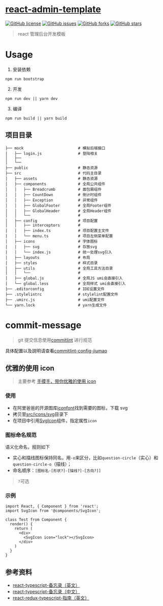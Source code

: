 # [react-admin-template](https://github.com/jiumao-fe/react-admin-template)

[![GitHub license](https://img.shields.io/github/license/jiumao-fe/react-admin-template.svg)](https://github.com/jiumao-fe/react-admin-template/blob/master/LICENSE)
[![GitHub issues](https://img.shields.io/github/issues/jiumao-fe/react-admin-template.svg)](https://github.com/jiumao-fe/react-admin-template/issues)
[![GitHub forks](https://img.shields.io/github/forks/jiumao-fe/react-admin-template.svg)](https://github.com/jiumao-fe/react-admin-template/network)
[![GitHub stars](https://img.shields.io/github/stars/jiumao-fe/react-admin-template.svg)](https://github.com/jiumao-fe/react-admin-template/stargazers)

> react 管理后台开发模板

# Usage

1. 安装依赖

```
npm run bootstrap
```

2. 开发

```
npm run dev || yarn dev
```

3. 编译

```
npm run build || yarn build
```

## 项目目录

```
├── mock                        # 模拟后端接口
│   ├── login.js                # 登陆相关
│   ├──
│   └──
├── public                      # 静态资源
├── src                         # 代码主目录
│   ├── assets                  # 静态资源
│   ├── components              # 全局公共组件
│   │   ├── Breadcrumb          # 面包屑组件
│   │   ├── CountDown           # 倒计时组件
│   │   ├── Exception           # 异常组件
│   │   ├── GlobalFooter        # 全局Footer组件
│   │   ├── GlobalHeader        # 全局Header组件
│   │   └──                     #
│   ├── config                  # 项目配置
│   │   ├── interceptors        #
│   │   ├── index.ts            # 项目配置主文件
│   │   └── menu.ts             # 项目左侧菜单配置
│   ├── icons                   # 字体图标
│   │   ├── svg                 # 存放svg
│   │   └── index.js            # 统一处理svg引入
│   ├── layouts                 # 布局
│   ├── styles                  # 样式目录
│   ├── utils                   # 全局工具方法目录
│   │   └──                     #
│   ├── global.js               # 全局JS umi会直接引入
│   └── global.less             # 全局样式 umi会直接引入
├── .editorconfig               # IDE设置文件
├── .stylelintrc                # stylelint配置文件
├── .umirc.js                   # umi配置文件
└── yarn.lock                   # yarn生成文件
```

# commit-message

> git 提交信息使用[commitlint](https://github.com/marionebl/commitlint) 进行规范

具体配置以及説明请查看[commitlint-config-jiumao](https://github.com/jiumao-fe/commitlint-config-jiumao)

## 优雅的使用 icon

> 主要参考 [手摸手，带你优雅的使用 icon](https://juejin.im/post/59bb864b5188257e7a427c09)

### 使用

- 在阿里爸爸的开源图库[iconfont](http://iconfont.cn)找到需要的图标，下载 svg
- 拷贝至[src/icons/svg](./src/icons/svg)目录下
- 在项目中引用[SvgIcon](./src/components/SvgIcon)组件，指定属性`icon`

### 图标命名规范

语义化命名，规则如下

- 实心和描线图标保持同名，用`-o`来区分，比如`question-circle`（实心）和`question-circle-o`（描线）；
- 命名顺序：`[图标名-[形状?]-[描线?]-[方向?]]`

> `?`可选

### 示例

```
import React, { Component } from 'react';
import SvgIcon from '@components/SvgIcon';

class Test from Component {
  render() {
    return (
      <div>
        <SvgIcon icon="lock"></SvgIcon>
      </div>
    )
  }
}
```

## 参考资料

- [react-typescript-备忘录（英文）](https://github.com/sw-yx/react-typescript-cheatsheet)
- [react-typescript-备忘录（中文）](https://github.com/fi3ework/blog/tree/master/react-typescript-cheatsheet-cn)
- [react-redux-typescript-指南（英文）](https://github.com/piotrwitek/react-redux-typescript-guide)
